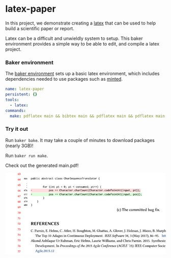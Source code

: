# latex-paper

In this project, we demonstrate creating a [latex](https://www.latex-project.org/get/) that can be used to help build a scientific paper or report.

Latex can be a difficult and unwieldly system to setup. This baker environment provides a simple way to be able to edit, and compile a latex project.

### Baker environment

The [baker environment](baker.yml/) sets up a basic latex environment, which includes dependencies needed to use packages such as [minted](https://www.sharelatex.com/learn/Code_Highlighting_with_minted).

``` yaml
name: latex-paper
persistent: {}
tools:
  - latex: 
commands:
  make: pdflatex main && bibtex main && pdflatex main && pdflatex main && pdflatex main
```

### Try it out

Run `baker bake`. It may take a couple of minutes to download packages (nearly 3GB)!

Run `baker run make`.

Check out the generated main.pdf!

![generated pdf](imgs/latex-img.png)


